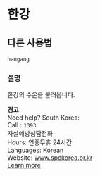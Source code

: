 # 한강

## 다른 사용법
`hangang`

### 설명
한강의 수온을 불러옵니다.<br />

**경고**<br />
Need help? South Korea:<br />
Call : `1393`<br />
자살예방상담전화<br />
Hours: 연중무휴 24시간<br />
Languages: Korean<br />
Website: www.spckorea.or.kr<br />
[Learn more](https://support.google.com/websearch/answer/9988513?p=crisis_prevention_info&visit_id=637465851008508741-1662366298&rd=1)
